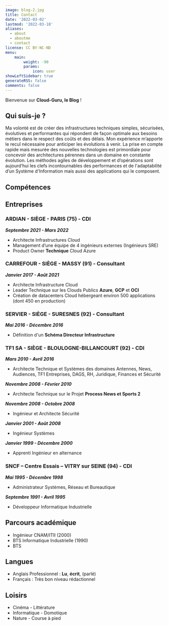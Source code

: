 ```yaml
---
image: blog-2.jpg
title: Contact
date: '2022-03-02'
lastmod: '2022-03-18'
aliases:
  - about
  - aboutme
  - contact
license: CC BY-NC-ND
menu:
    main: 
        weight: -90
        params:
            icon: user
showLeftSidebar: true
generateRSS: false
comments: false
---
```


Bienvenue sur **Cloud-Guru, le Blog** !

## Qui suis-je ?

Ma volonté est de créer des infrastructures techniques simples, sécurisées, évolutives et performantes qui répondent de façon optimale aux besoins métiers dans le respect des coûts et des délais. Mon expérience m’apporte le recul nécessaire pour anticiper les évolutions à venir. La prise en compte rapide mais mesurée des nouvelles technologies est primordiale pour concevoir des architectures pérennes dans un domaine en constante évolution. Les méthodes agiles de développement et d’opérations sont aujourd’hui les clefs incontournables des performances et de l'adaptabilité d’un Système d'Information mais aussi des applications qui le composent.

## Compétences

## Entreprises

### ARDIAN - SIÈGE - PARIS (75) - CDI

***Septembre 2021 - Mars 2022***

- Architecte Infrastructures Cloud
- Management d’une équipe de 4 ingénieurs externes (Ingénieurs SRE)
- Product Owner **Technique** Cloud Azure

### CARREFOUR - SIÈGE - MASSY (91) - Consultant

***Janvier 2017 - Août 2021***

- Architecte Infrastructure Cloud
- Leader Technique sur les Clouds Publics **Azure**, **GCP** et **OCI**
- Création de datacenters Cloud hébergeant environ 500 applications (dont 450 en production)

### SERVIER - SIÈGE - SURESNES (92) - Consultant

***Mai 2016 - Décembre 2016***

- Définition d'un **Schéma Directeur Infrastructure**

### TF1 SA - SIÈGE - BLOULOGNE-BILLANCOURT (92) - CDI

***Mars 2010 - Avril 2016***

- Architecte Technique et Systèmes des domaines Antennes, News, Audiences, TF1 Entreprises, DAGS, RH, Juridique, Finances et Sécurité

***Novembre 2008 - Février 2010***

- Architecte Technique sur le Projet **Process News et Sports 2**

***Novembre 2008 - Octobre 2008***

- Ingénieur et Architecte Sécurité

***Janvier 2001 - Août 2008***

- Ingénieur Systèmes

***Janvier 1999 - Décembre 2000***

- Apprenti Ingénieur en alternance

### SNCF – Centre Essais – VITRY sur SEINE (94) - CDI

***Mai 1995 - Décembre 1998***

- Administrateur Systèmes, Réseau et Bureautique

***Septembre 1991 - Avril 1995***

- Développeur Informatique Industrielle

## Parcours académique

- Ingénieur CNAM/ITII (2000)
- BTS Informatique Industrielle (1990)
- BTS

## Langues

- Anglais Professionnel : **Lu**, **écrit**, (parlé)
- Français : Très bon niveau rédactionnel

## Loisirs

- Cinéma - Littérature
- Informatique - Domotique
- Nature - Course à pied
